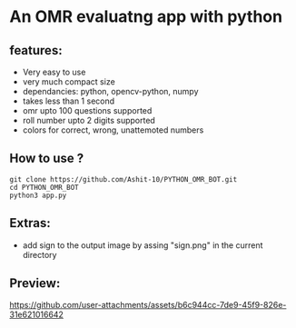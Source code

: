 <h1>An OMR evaluatng app with python</h1>


<h2>features:</h2>

- Very easy to use
- very much compact size
- dependancies: python, opencv-python, numpy
- takes less than 1 second
- omr upto 100 questions supported
- roll number upto 2 digits supported
- colors for correct, wrong, unattemoted numbers

<h2>How to use ?</h2>

```
git clone https://github.com/Ashit-10/PYTHON_OMR_BOT.git
cd PYTHON_OMR_BOT
python3 app.py
```
<h2>Extras:</h2>

- add sign to the output image by assing "sign.png" in the current directory


<h2>Preview:</h2>

https://github.com/user-attachments/assets/b6c944cc-7de9-45f9-826e-31e621016642
